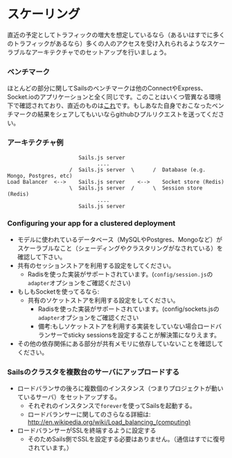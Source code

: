 # スケーリング

直近の予定としてトラフィックの増大を想定しているなら（あるいはすでに多くのトラフィックがあるなら）多くの人のアクセスを受け入れられるようなスケーラブルなアーキテクチャでのセットアップを行いましょう。

### ベンチマーク

ほとんどの部分に関してSailsのベンチマークは他のConnectやExpress、Socket.ioのアプリケーションと全く同じです。このことはいくつ管異なる環境下で確認されており、直近のものは[これ](http://serdardogruyol.com/?p=111)です。もしあなた自身でおこなったベンチマークの結果をシェアしてもいいならgithubひプルリクエストを送ってください。


### アーキテクチャ例

```
                       Sails.js server
                             ....                 
                    /  Sails.js server  \      /  Database (e.g. Mongo, Postgres, etc)
Load Balancer  <-->    Sails.js server    <-->    Socket store (Redis)
                    \  Sails.js server  /      \  Session store (Redis)
                             ....                 
                       Sails.js server
```


### Configuring your app for a clustered deployment

+ モデルに使われているデータベース（MySQLやPostgres、Mongoなど）がスケーラブルなこと（シェーディングやクラスタリングがなされている）を確認して下さい。
+ 共有のセッションストアを利用する設定をしてください。
  + Radisを使った実装がサポートされています。(`config/session.js`の`adapter`オプションをご確認ください)
+ もしもSocketを使ってるなら:
  + 共有のソケットストアを利用する設定をしてください。
    + Radisを使った実装がサポートされています。(config/sockets.jsの`adapter`オプションをご確認ください
    + 備考:もしソケットストアを利用する実装をしていない場合ロードバランサーでsticky sessionsを設定することが解決策になりえます。
+ その他の依存関係にある部分が共有メモリに依存していないことを確認してください。


### Sailsのクラスタを複数台のサーバにアップロードする

+ ロードバランサの後ろに複数個のインスタンス（つまりプロジェクトが動いているサーバ）をセットアップする。
  + それぞれのインスタンスで`forever`を使ってSailsを起動する。
  + ロードバランサーに関してのさらなる詳細は: http://en.wikipedia.org/wiki/Load_balancing_(computing)
+ ロードバランサーがSSLを終端するように設定する
  + そのためSails側でSSLを設定する必要はありません。（通信はすでに復号されています。）


<docmeta name="uniqueID" value="Scaling291270">
<docmeta name="displayName" value="Scaling">

